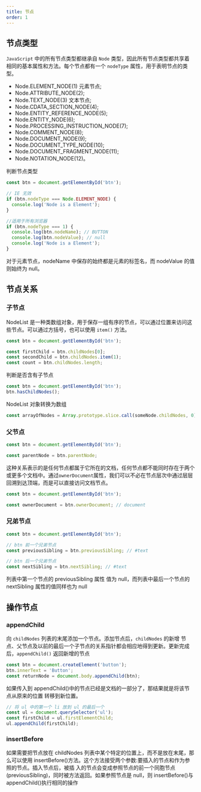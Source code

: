 ```yaml
---
title: 节点
order: 1
---
```


## 节点类型

`JavaScript` 中的所有节点类型都继承自 `Node` 类型，因此所有节点类型都共享着相同的基本属性和方法。每个节点都有一个 `nodeType` 属性，用于表明节点的类型。

- Node.ELEMENT_NODE(1) 元素节点;
- Node.ATTRIBUTE_NODE(2);
- Node.TEXT_NODE(3) 文本节点;
- Node.CDATA_SECTION_NODE(4);
- Node.ENTITY_REFERENCE_NODE(5);
- Node.ENTITY_NODE(6);
- Node.PROCESSING_INSTRUCTION_NODE(7);
- Node.COMMENT_NODE(8);
- Node.DOCUMENT_NODE(9);
- Node.DOCUMENT_TYPE_NODE(10);
- Node.DOCUMENT_FRAGMENT_NODE(11);
- Node.NOTATION_NODE(12)。

判断节点类型

```js
const btn = document.getElementById('btn');

// IE 无效
if (btn.nodeType === Node.ELEMENT_NODE) {
  console.log('Node is a Element');
}

//适用于所有浏览器
if (btn.nodeType === 1) {
  console.log(btn.nodeName); // BUTTON
  console.log(btn.nodeValue); // null
  console.log('Node is a Element');
}
```

对于元素节点，nodeName 中保存的始终都是元素的标签名，而 nodeValue 的值则始终为 null。

## 节点关系

### 子节点

NodeList 是一种类数组对象，用于保存一组有序的节点，可以通过位置来访问这些节点。可以通过方括号，也可以使用 `item()` 方法。

```js
const btn = document.getElementById('btn');

const firstChild = btn.childNodes[0];
const secondChild = btn.childNodes.item(1);
const count = btn.childNodes.length;
```

判断是否含有子节点

```js
const btn = document.getElementById('btn');
btn.hasChildNodes();
```

NodeList 对象转换为数组

```js
const arrayOfNodes = Array.prototype.slice.call(someNode.childNodes, 0);
```

### 父节点

```js
const btn = document.getElementById('btn');

const parentNode = btn.parentNode;
```

这种关系表示的是任何节点都属于它所在的文档，任何节点都不能同时存在于两个或更多个文档中。通过`ownerDocument`属性，我们可以不必在节点层次中通过层层回溯到达顶端，而是可以直接访问文档节点。

```js
const btn = document.getElementById('btn');

const ownerDocument = btn.ownerDocument; // document
```

### 兄弟节点

```js
const btn = document.getElementById('btn');

// btn 前一个兄弟节点
const previousSibling = btn.previousSibling; // #text

// btn 后一个兄弟节点
const nextSibling = btn.nextSibling; // #text
```

列表中第一个节点的 previousSibling 属性 值为 null，而列表中最后一个节点的 nextSibling 属性的值同样也为 null

## 操作节点

### appendChild

向 `childNodes` 列表的末尾添加一个节点。添加节点后，`childNodes` 的新增 节点、父节点及以前的最后一个子节点的关系指针都会相应地得到更新。更新完成后，`appendChild()` 返回新增的节点

```js
const btn = document.createElement('button');
btn.innerText = 'Button';
const returnNode = document.body.appendChild(btn);
```

如果传入到 appendChild()中的节点已经是文档的一部分了，那结果就是将该节点从原来的位置 转移到新位置。

```js
// 将 ul 中的第一个 li 放到 ul 的最后一个
const ul = document.querySelector('ul');
const firstChild = ul.firstElementChild;
ul.appendChild(firstChild);
```

### insertBefore

如果需要把节点放在 childNodes 列表中某个特定的位置上，而不是放在末尾，那么可以使用 insertBefore()方法。这个方法接受两个参数:要插入的节点和作为参照的节点。插入节点后，被插 入的节点会变成参照节点的前一个同胞节点(previousSibling)，同时被方法返回。如果参照节点是 null，则 insertBefore()与 appendChild()执行相同的操作
